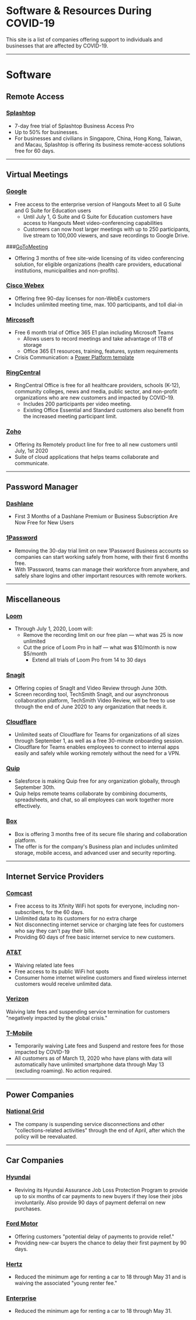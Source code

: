 # Software & Resources During COVID-19 
This site is a list of companies offering support to individuals and businesses that are affected by COVID-19. 
* * *
# Software 

## Remote Access

### [Splashtop](https://www.splashtop.com/work-from-home)

-   7-day free trial of Splashtop Business Access Pro
-   Up to 50% for businesses.
-   For businesses and civilians in Singapore, China, Hong Kong, Taiwan, and Macau, Splashtop is offering its business remote-access solutions free for 60 days.

***
## Virtual Meetings

### [Google](https://cloud.google.com/blog/products/g-suite/helping-businesses-and-schools-stay-connected-in-response-to-coronavirus)
- Free access to the enterprise version of Hangouts Meet to all G Suite and G Suite for Education users
  - Until July 1, G Suite and G Suite for Education customers have access to Hangouts Meet video-conferencing capabilities
  - Customers can now host larger meetings with up to 250 participants, live stream to 100,000 viewers, and save recordings to Google Drive.

###[GoToMeeting](https://blog.gotomeeting.com/coronavirus-disruptions-and-support/)

 - Offering 3 months of free site-wide licensing of its video conferencing solution, for eligible organizations (health care providers, educational institutions, municipalities and non-profits).

### [Cisco Webex](https://blog.webex.com/video-conferencing/cisco-webex-supporting-customers-during-this-unprecedented-time/?CAMPAIGN=WebEx&REFERRING_SITE=Twitter&dtid=esotwt000260)

  - Offering free 90-day licenses for non-WebEx customers
  - Includes unlimited meeting time, max. 100 participants, and toll dial-in

  ### [Mircosoft](https://www.microsoft.com/en-us/microsoft-365/blog/2020/03/05/our-commitment-to-customers-during-covid-19/) 
  - Free 6 month trial of Office 365 E1 plan including Microsoft Teams
    - Allows users to record meetings and take advantage of 1TB of storage
    -   Office 365 E1 resources, training, features, system requirements
-   Crisis Communication: a [Power Platform template](https://powerapps.microsoft.com/en-us/blog/crisis-communication-a-power-platform-template/)

### [RingCentral](https://www.ringcentral.com/lp/covid19-offer.html)

  - RingCentral Office is free for all healthcare providers, schools (K-12), community colleges, news and media, public sector, and non-profit organizations who are new customers and impacted by COVID-19.
    - Includes 200 participants per video meeting.
    - Existing Office Essential and Standard customers also benefit from the increased meeting participant limit.

### [Zoho](https://www.zoho.com/remotely/)

-   Offering its Remotely product line for free to all new customers until July, 1st 2020
-   Suite of cloud applications that helps teams collaborate and communicate.


***
## Password Manager

### [Dashlane](https://blog.dashlane.com/making-the-most-of-working-remotely/)
  - First 3 Months of a Dashlane Premium or Business Subscription Are Now Free for New Users

### [1Password](https://blog.1password.com/covid-19-response/)

-   Removing the 30-day trial limit on new 1Password Business accounts so companies can start working safely from home, with their first 6 months free.
-   With 1Password, teams can manage their workforce from anywhere, and safely share logins and other important resources with remote workers.

***
## Miscellaneous

### [Loom](https://www.loom.com/blog/coronavirus-response)

  - Through July 1, 2020, Loom will:
      - Remove the recording limit on our free plan — what was 25 is now unlimited
    - Cut the price of Loom Pro in half — what was $10/month is now $5/month
      - Extend all trials of Loom Pro from 14 to 30 days

### [Snagit](https://discover.techsmith.com/remote-techsmith/)

-   Offering copies of SnagIt and Video Review through June 30th.
-   Screen recording tool, TechSmith Snagit, and our asynchronous collaboration platform, TechSmith Video Review, will be free to use through the end of June 2020 to any organization that needs it.

### [Cloudflare](https://www.cloudflare.com/smallbusiness/)

-   Unlimited seats of Cloudflare for Teams for organizations of all sizes through September 1, as well as a free 30-minute onboarding session.
-   Cloudflare for Teams enables employees to connect to internal apps easily and safely while working remotely without the need for a VPN.


### [Quip](https://quip.com/work-from-home)

-   Salesforce is making Quip free for any organization globally, through September 30th.
-   Quip helps remote teams collaborate by combining documents, spreadsheets, and chat, so all employees can work together more effectively.

### [Box](https://blog.box.com/box-response-covid-19)

-   Box is offering 3 months free of its secure file sharing and collaboration platform.
-   The offer is for the company's Business plan and includes unlimited storage, mobile access, and advanced user and security reporting.

------
## Internet Service Providers

### [Comcast](https://corporate.comcast.com/covid-19)
-   Free access to its Xfinity WiFi hot spots for everyone, including non-subscribers, for the 60 days.
-   Unlimited data to its customers for no extra charge
-   Not disconnecting internet service or charging late fees for customers who say they can't pay their bills.
-   Providing 60 days of free basic internet service to new customers.

### [AT&T](https://www.att.com/help/covid-19/)

-   Waiving related late fees
-   Free access to its public WiFi hot spots
-   Consumer home internet wireline customers and fixed wireless internet customers would receive unlimited data.

### [Verizon](https://www.verizon.com/support/consumer/announcements/covid-19)

Waiving late fees and suspending service termination for customers "negatively impacted by the global crisis."

### [T-Mobile](https://www.t-mobile.com/support/account/covid-19-updates)

-   Temporarily waiving Late fees and Suspend and restore fees for those impacted by COVID-19
- All customers as of March 13, 2020 who have plans with data will automatically have unlimited smartphone data through May 13 (excluding roaming). No action required.

* * *

## Power Companies

### [National Grid](https://www.nationalgridus.com/Default?r.u=/COVID-19)

-   The company is suspending service disconnections and other "collections-related activities" through the end of April, after which the policy will be reevaluated.

----
## Car Companies

### [Hyundai](https://www.prnewswire.com/news-releases/hyundai-relaunches-unmatched-assurance-job-loss-protection-program-301023407.html)

  - Reviving its Hyundai Assurance Job Loss Protection Program to provide up to six months of car payments to new buyers if they lose their jobs involuntarily. Also provide 90 days of payment deferral on new purchases.

### [Ford Motor](https://media.ford.com/content/fordmedia/fna/us/en/news/2020/03/16/ford-offers-customers-community-assistance-covid19.html)

  - Offering customers "potential delay of payments to provide relief."
  - Providing new-car buyers the chance to delay their first payment by 90 days.

### [Hertz](https://www.hertz.com/rentacar/misc/index.jsp?targetPage=travel_advisory.jsp)
- Reduced the minimum age for renting a car to 18 through May 31 and is waiving the associated "young renter fee."

### [Enterprise](https://www.enterprise.com/en/car-rental/deals/young-driver.html)
  - Reduced the minimum age for renting a car to 18 through May 31.
